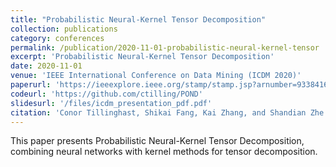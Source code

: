 ```yaml
---
title: "Probabilistic Neural-Kernel Tensor Decomposition"
collection: publications
category: conferences
permalink: /publication/2020-11-01-probabilistic-neural-kernel-tensor
excerpt: 'Probabilistic Neural-Kernel Tensor Decomposition'
date: 2020-11-01
venue: 'IEEE International Conference on Data Mining (ICDM 2020)'
paperurl: 'https://ieeexplore.ieee.org/stamp/stamp.jsp?arnumber=9338416'
codeurl: 'https://github.com/ctilling/POND'
slidesurl: '/files/icdm_presentation_pdf.pdf'
citation: 'Conor Tillinghast, Shikai Fang, Kai Zhang, and Shandian Zhe. (2020). &quot;Probabilistic Neural-Kernel Tensor Decomposition.&quot; <i>IEEE International Conference on Data Mining (ICDM 2020)</i>.'
---
```

This paper presents Probabilistic Neural-Kernel Tensor Decomposition, combining neural networks with kernel methods for tensor decomposition. 